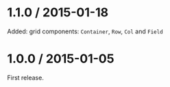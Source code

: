 # 1.1.0 / 2015-01-18

Added: grid components: `Container`, `Row`, `Col` and `Field`

# 1.0.0 / 2015-01-05

First release.